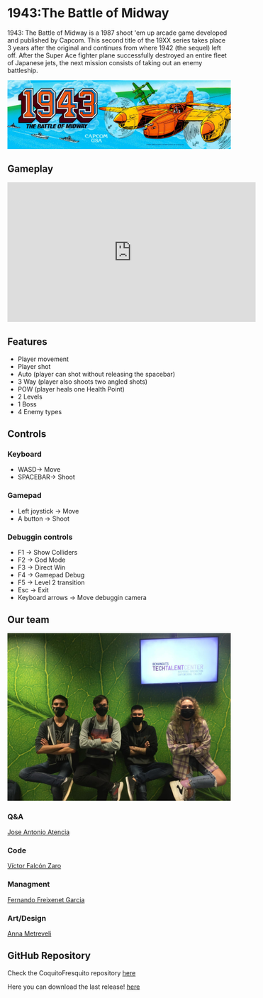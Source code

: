 # 1943:The Battle of Midway

1943: The Battle of Midway is a 1987 shoot 'em up arcade game developed and published by Capcom. This second title of the 19XX series takes place 3 years after the original and continues from where 1942 (the sequel) left off. After the Super Ace fighter plane successfully destroyed an entire fleet of Japanese jets, the next mission consists of taking out an enemy battleship.

<p align="center">
<img src="https://raw.githubusercontent.com/rastabrandy02/CoquitoFresquito/main/Wiki_Resources/Art/concepart2.jpg">
</p>  

## Gameplay

<iframe width="560" height="315" src="https://www.youtube.com/embed/_jgBpk1LEeE" title="YouTube video player" frameborder="0" allow="accelerometer; autoplay; clipboard-write; encrypted-media; gyroscope; picture-in-picture" allowfullscreen></iframe>

## Features
- Player movement
- Player shot
- Auto (player can shot without releasing the spacebar)
- 3 Way (player also shoots two angled shots)
- POW (player heals one Health Point)
- 2 Levels 
- 1 Boss
- 4 Enemy types


## Controls


### Keyboard
- WASD-> Move       
- SPACEBAR-> Shoot  
### Gamepad
- Left joystick -> Move
- A button -> Shoot
### Debuggin controls
- F1 -> Show Colliders  
- F2 -> God Mode  
- F3 -> Direct Win  
- F4 -> Gamepad Debug
- F5 -> Level 2 transition
- Esc -> Exit
- Keyboard arrows -> Move debuggin camera


## Our team

<p align="center">
<img src="https://raw.githubusercontent.com/rastabrandy02/CoquitoFresquito/main/Wiki_Resources/Home/cokitofreskitoteamphoto.png" heigth=600 width=600>
</p>

### Q&A
[Jose Antonio Atencia](https://github.com/JedTyde)

### Code
[Víctor Falcón Zaro](https://github.com/ZaroDev)

### Managment
[Fernando Freixenet Garcia](https://github.com/rastabrandy02)

### Art/Design
[Anna Metreveli](https://github.com/aNnAm2606)

## GitHub Repository
Check the CoquitoFresquito repository [here](https://github.com/rastabrandy02/CoquitoFresquito)

Here you can download the last release! [here](https://github.com/rastabrandy02/CoquitoFresquito/releases)
